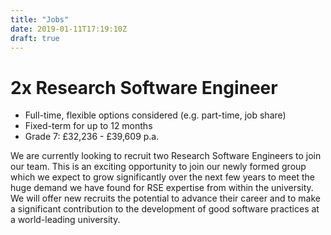```yaml
---
title: "Jobs"
date: 2019-01-11T17:19:10Z
draft: true
---
```


# 2x Research Software Engineer
* Full-time, flexible options considered (e.g. part-time, job share)
* Fixed-term for up to 12 months
* Grade 7: £32,236 - £39,609 p.a.

We are currently looking to recruit two Research Software Engineers to join our team.
This is an exciting opportunity to join our newly formed group which we expect to grow significantly over the next few years to meet the huge demand we have found for RSE expertise from within the university.
We will offer new recruits the potential to advance their career and to make a significant contribution to the development of good software practices at a world-leading university.
